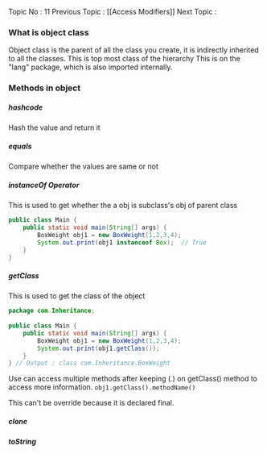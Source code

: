 Topic No : 11
Previous Topic : [[Access Modifiers]]
Next Topic : 

### What is object class

Object class is the parent of all the class you create, it is indirectly inherited to all the classes.
This is top most class of the hierarchy
This is on the "lang" package, which is also imported internally.

### Methods in object

##### hashcode
Hash the value and return it
##### equals
Compare whether the values are same or not 
##### instanceOf  Operator
This is used to get whether the a obj is subclass's obj of parent class

```Java
public class Main {  
    public static void main(String[] args) {  
        BoxWeight obj1 = new BoxWeight(1,2,3,4);  
        System.out.print(obj1 instanceof Box);  // True
    }  
}
```

##### getClass
This is used to get the class of the object 
```Java
package com.Inheritance;  
  
public class Main {  
    public static void main(String[] args) {  
        BoxWeight obj1 = new BoxWeight(1,2,3,4);  
        System.out.print(obj1.getClass());  
    }  
} // Output : class com.Inheritance.BoxWeight
```
Use can access multiple methods after keeping (.) on getClass() method to access more information. ``obj1.getClass().methodName()``

This can't be override because it is declared final.
##### clone 

##### toString

